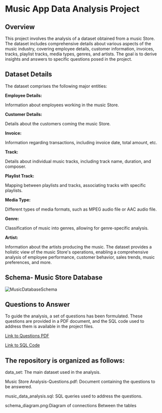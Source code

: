 # Music App Data Analysis Project
## Overview
This project involves the analysis of a dataset obtained from a music Store. The dataset includes comprehensive details about various aspects of the music industry, covering employee details, customer information, invoices, tracks, playlist tracks, media types, genres, and artists. The goal is to derive insights and answers to specific questions posed in the project.

## Dataset Details
The dataset comprises the following major entities:

**Employee Details:**

Information about employees working in the music Store.

**Customer Details:**

Details about the customers coming the music Store.

**Invoice:**

Information regarding transactions, including invoice date, total amount, etc.

**Track:**

Details about individual music tracks, including track name, duration, and composer.

**Playlist Track:**

Mapping between playlists and tracks, associating tracks with specific playlists.

**Media Type:**

Different types of media formats, such as MPEG audio file or AAC audio file.

**Genre:**

Classification of music into genres, allowing for genre-specific analysis.

**Artist:**

Information about the artists producing the music.
The dataset provides a holistic view of the music Store's operations, enabling a comprehensive analysis of employee performance, customer behavior, sales trends, music preferences, and more.

## Schema- Music Store Database
![MusicDatabaseSchema](https://user-images.githubusercontent.com/112153548/213707717-bfc9f479-52d9-407b-99e1-e94db7ae10a3.png)


## Questions to Answer
To guide the analysis, a set of questions has been formulated. These questions are provided in a PDF document, and the SQL code used to address them is available in the project files.

[Link to Questions PDF](https://github.com/Abhishek7574/sql-start/blob/ccb82706e220f15f3f1abd56b1c716e4e1f748f2/Music%20Store%20Analysis-Questions.pdf)

[Link to SQL Code](https://github.com/Abhishek7574/sql-start/blob/63ca1f8101547fbf61cc268e5f519de5ad1ebd74/music_data_analysis.sql)

## The repository is organized as follows:

data_set: The main dataset used in the analysis.

Music Store Analysis-Questions.pdf: Document containing the questions to be answered.

music_data_analysis.sql: SQL queries used to address the questions.

schema_diagram.png:Diagram of connections Between the tables


